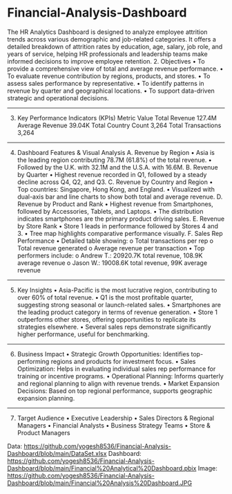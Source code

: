 # Financial-Analysis-Dashboard
The HR Analytics Dashboard is designed to analyze employee attrition trends across various demographic and job-related categories. It offers a detailed breakdown of attrition rates by education, age, salary, job role, and years of service, helping HR professionals and leadership teams make informed decisions to improve employee retention.
2. Objectives
•	To provide a comprehensive view of total and average revenue performance.
•	To evaluate revenue contribution by regions, products, and stores.
•	To assess sales performance by representative.
•	To identify patterns in revenue by quarter and geographical locations.
•	To support data-driven strategic and operational decisions.
________________________________________
3. Key Performance Indicators (KPIs)
Metric	Value
Total Revenue	127.4M
Average Revenue	39.04K
Total Country Count	3,264
Total Transactions	3,264
________________________________________
4. Dashboard Features & Visual Analysis
A. Revenue by Region
•	Asia is the leading region contributing 78.7M (61.8%) of the total revenue.
•	Followed by the U.K. with 32.1M and the U.S.A. with 16.6M.
B. Revenue by Quarter
•	Highest revenue recorded in Q1, followed by a steady decline across Q4, Q2, and Q3.
C. Revenue by Country and Region
•	Top countries: Singapore, Hong Kong, and England.
•	Visualized with dual-axis bar and line charts to show both total and average revenue.
D. Revenue by Product and Rank
•	Highest revenue from Smartphones, followed by Accessories, Tablets, and Laptops.
•	The distribution indicates smartphones are the primary product driving sales.
E. Revenue by Store Rank
•	Store 1 leads in performance followed by Stores 4 and 3.
•	Tree map highlights comparative performance visually.
F. Sales Rep Performance
•	Detailed table showing:
o	Total transactions per rep
o	Total revenue generated
o	Average revenue per transaction
•	Top performers include:
o	Andrew T.: 20920.7K total revenue, 108.9K average revenue
o	Jason W.: 19008.6K total revenue, 99K average revenue
________________________________________
5. Key Insights
•	Asia-Pacific is the most lucrative region, contributing to over 60% of total revenue.
•	Q1 is the most profitable quarter, suggesting strong seasonal or launch-related sales.
•	Smartphones are the leading product category in terms of revenue generation.
•	Store 1 outperforms other stores, offering opportunities to replicate its strategies elsewhere.
•	Several sales reps demonstrate significantly higher performance, useful for benchmarking.
________________________________________
6. Business Impact
•	Strategic Growth Opportunities: Identifies top-performing regions and products for investment focus.
•	Sales Optimization: Helps in evaluating individual sales rep performance for training or incentive programs.
•	Operational Planning: Informs quarterly and regional planning to align with revenue trends.
•	Market Expansion Decisions: Based on top regional performance, supports geographic expansion planning.
________________________________________
7. Target Audience
•	Executive Leadership
•	Sales Directors & Regional Managers
•	Financial Analysts
•	Business Strategy Teams
•	Store & Product Managers

Data: https://github.com/yogesh8536/Financial-Analysis-Dashboard/blob/main/DataSet.xlsx
Dashboard: https://github.com/yogesh8536/Financial-Analysis-Dashboard/blob/main/Financial%20Analytical%20Dashboard.pbix
Image: https://github.com/yogesh8536/Financial-Analysis-Dashboard/blob/main/Financial%20Analysis%20Dashboard.JPG

